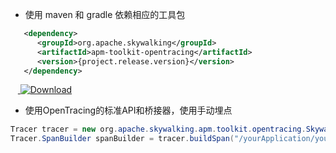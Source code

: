 * 使用 maven 和 gradle 依赖相应的工具包
```xml
   <dependency>
      <groupId>org.apache.skywalking</groupId>
      <artifactId>apm-toolkit-opentracing</artifactId>
      <version>{project.release.version}</version>
   </dependency>
```

&nbsp;&nbsp;&nbsp;[ ![Download](https://api.bintray.com/packages/wu-sheng/skywalking/org.apache.skywalking.apm-toolkit-opentracing/images/download.svg) ](https://bintray.com/wu-sheng/skywalking/org.apache.skywalking.apm-toolkit-opentracing/_latestVersion)

* 使用OpenTracing的标准API和桥接器，使用手动埋点
```java
Tracer tracer = new org.apache.skywalking.apm.toolkit.opentracing.SkywalkingTracer();
Tracer.SpanBuilder spanBuilder = tracer.buildSpan("/yourApplication/yourService");

```
